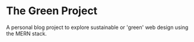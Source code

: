 # The Green Project

A personal blog project to explore sustainable or 'green' web design using the MERN stack.
